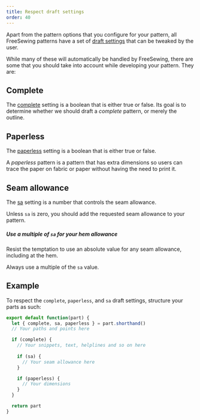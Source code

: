 ```yaml
---
title: Respect draft settings
order: 40
---
```


Apart from the pattern options that you configure for your pattern,
all FreeSewing patterns have a set of [draft settings](/reference/settings) that can be tweaked
by the user.

While many of these will automatically be handled by FreeSewing, there are some
that you should take into account while developing your pattern. They are:

## Complete

The [complete](/reference/settings/complete) setting is a boolean that is either true or false.
Its goal is to determine whether we should draft a _complete_ pattern, or merely the outline.

## Paperless

The [paperless](/reference/settings/paperless) setting is a boolean that is either true or false.

A _paperless_ pattern is a pattern that has extra dimensions so users can trace the
paper on fabric or paper without having the need to print it.

## Seam allowance

The [sa](/reference/settings/sa) setting is a number that controls the seam allowance.

Unless `sa` is zero, you should add the requested seam allowance to your pattern.

<Tip>

##### Use a multiple of `sa` for your hem allowance

Resist the temptation to use an absolute value for any seam allowance, including at the hem.

Always use a multiple of the `sa` value.

</Tip>

## Example

To respect the `complete`, `paperless`, and `sa` draft settings, structure your parts as such:

```js
export default function(part) {
  let { complete, sa, paperless } = part.shorthand()
  // Your paths and points here

  if (complete) {
    // Your snippets, text, helplines and so on here
    
    if (sa) {
      // Your seam allowance here
    }

    if (paperless) {
      // Your dimensions
    }
  }

  return part
}
```
